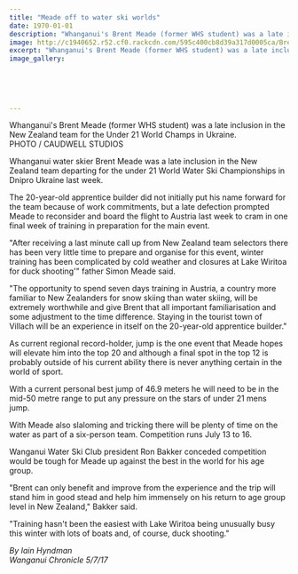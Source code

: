 ```yaml
---
title: "Meade off to water ski worlds"
date: 1970-01-01
description: "Whanganui's Brent Meade (former WHS student) was a late inclusion in the New Zealand team for the Under 21 World Champs in Ukraine..."
image: http://c1940652.r52.cf0.rackcdn.com/595c400cb8d39a317d0005ca/Brent-Meade-ex-water-skiing-5-July-chron.jpg
excerpt: "Whanganui's Brent Meade (former WHS student) was a late inclusion in the New Zealand team for the Under 21 World Champs in Ukraine."
image_gallery:
    
    
    
    
    
---
```


<p><span>Whanganui's Brent Meade (former WHS student)&nbsp;was a late inclusion in the New Zealand team for the Under 21 World Champs in Ukraine. <br />PHOTO / CAUDWELL STUDIOS</span></p>
<p class="element element-paragraph">Whanganui water skier Brent Meade was a late inclusion in the New Zealand team departing for the under 21 World Water Ski Championships in Dnipro Ukraine last week.</p>
<p class="element element-paragraph">The 20-year-old apprentice builder did not initially put his name forward for the team because of work commitments, but a late defection prompted Meade to reconsider and board the flight to Austria last week to cram in one final week of training in preparation for the main event.</p>
<p class="element element-paragraph">"After receiving a last minute call up from New Zealand team selectors there has been very little time to prepare and organise for this event, winter training has been complicated by cold weather and closures at Lake Wiritoa for duck shooting'" father Simon Meade said.</p>
<p class="element element-paragraph">"The opportunity to spend seven days training in Austria, a country more familiar to New Zealanders for snow skiing than water skiing, will be extremely worthwhile and give Brent that all important familiarisation and some adjustment to the time difference. Staying in the tourist town of Villach will be an experience in itself on the 20-year-old apprentice builder."</p>
<p class="element element-paragraph">As current regional record-holder, jump is the one event that Meade hopes will elevate him into the top 20 and although a final spot in the top 12 is probably outside of his current ability there is never anything certain in the world of sport.</p>
<p class="element element-paragraph">With a current personal best jump of 46.9 meters he will need to be in the mid-50 metre range to put any pressure on the stars of under 21 mens jump.</p>
<p class="element element-paragraph">With Meade also slaloming and tricking there will be plenty of time on the water as part of a six-person team. Competition runs July 13 to 16.</p>
<p class="element element-paragraph">Wanganui Water Ski Club president Ron Bakker conceded competition would be tough for Meade up against the best in the world for his age group.</p>
<p class="element element-paragraph">"Brent can only benefit and improve from the experience and the trip will stand him in good stead and help him immensely on his return to age group level in New Zealand," Bakker said.</p>
<p class="element element-paragraph">"Training hasn't been the easiest with Lake Wiritoa being unusually busy this winter with lots of boats and, of course, duck shooting."</p>
<p class="element element-paragraph"><em>By Iain Hyndman</em><br /><em>Wanganui Chronicle 5/7/17</em></p>

